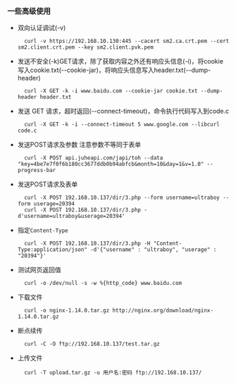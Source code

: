 
### 一些高级使用

- 双向认证调试(-v)
  ```shell
    curl -v https://192.168.10.130:445 --cacert sm2.ca.crt.pem --cert sm2.client.crt.pem --key sm2.client.pvk.pem
  ```

- 发送不安全(-k)GET请求，除了获取内容之外还有响应头信息(-i)，将cookie写入cookie.txt(--cookie-jar)，将响应头信息写入header.txt(--dump-header)
  ```shell
    curl -X GET -k -i www.baidu.com --cookie-jar cookie.txt --dump-header header.txt
  ```

- 发送 GET 请求，超时返回(--connect-timeout)，命令执行代码写入到code.c
  ```shell
    curl -X GET -k -i --connect-timeout 5 www.google.com --libcurl code.c
  ```

- 发送POST请求及参数 注意参数不等同于表单
  ```shell
    curl -X POST api.juheapi.com/japi/toh --data "key=4be7e7f0f6b180cc3677ddb0b94abfcb&month=10&day=1&v=1.0" --progress-bar
  ```

- 发送POST请求及表单
  ```shell
    curl -X POST 192.168.10.137/dir/3.php --form username=ultraboy --form userage=20394
    curl -X POST 192.168.10.137/dir/3.php -d'username=ultraboy&userage=20394'
  ```

- 指定`Content-Type`
  ```shell
    curl -X POST 192.168.10.137/dir/3.php -H "Content-Type:application/json" -d'{"username" : "ultraboy", "userage" : "20394"}'
  ```

- 测试网页返回值
  ```shell
    curl -o /dev/null -s -w %{http_code} www.baidu.com
  ```

- 下载文件
  ```shell
    curl -o nginx-1.14.0.tar.gz http://nginx.org/download/nginx-1.14.0.tar.gz
  ```

- 断点续传
  ```shell
    curl -C -O ftp://192.168.10.137/test.tar.gz
  ```

- 上传文件
  ```shell
    curl -T upload.tar.gz -u 用户名:密码 ftp://192.168.10.137/
  ```
